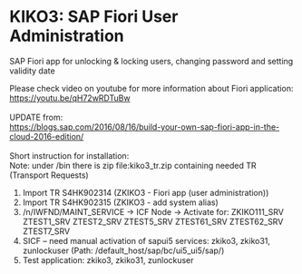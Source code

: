 # KIKO3: SAP Fiori User Administration
SAP Fiori app for unlocking & locking users, changing password and setting validity date

Please check video on youtube for more information about Fiori application:
<br/>
https://youtu.be/qH72wRDTuBw
<br/><br/>
UPDATE from:
<br/>
https://blogs.sap.com/2016/08/16/build-your-own-sap-fiori-app-in-the-cloud-2016-edition/
<br/><br/>
Short instruction for installation:
<br/>
Note: under /bin there is zip file:kiko3_tr.zip containing needed TR (Transport Requests)

1.	Import TR S4HK902314 (ZKIKO3 - Fiori app (user administration))
2.	Import TR S4HK902315 (ZKIKO3 - add system alias)
3.	/n/IWFND/MAINT_SERVICE -> ICF Node -> Activate for: 
ZKIKO111_SRV
ZTEST1_SRV
ZTEST2_SRV
ZTEST5_SRV
ZTEST61_SRV
ZTEST62_SRV
ZTEST7_SRV
4.	SICF – need manual activation of sapui5 services: zkiko3, zkiko31, zunlockuser (Path: /default_host/sap/bc/ui5_ui5/sap/)
5.	Test application: zkiko3, zkiko31, zunlockuser
